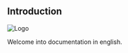 
## Introduction
![Logo](https://clientxcms.com/assets/images/ClientXLight.png "ClientXCMS")

Welcome into documentation in english.